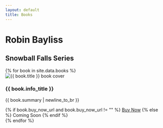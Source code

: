 ```yaml
---
layout: default
title: Books
---
```


<div class="site-title-container">
  <h1 class="site-title">Robin Bayliss</h1>
  <h2 class="series-title">Snowball Falls Series</h2>
</div>

<div class="book-grid">
  {% for book in site.data.books %}
    <div class="book-card">
      <div class="book-cover">
        <img src="{{ '/assets/images/' | append: book.cover_image | relative_url }}" alt="{{ book.title }} book cover">
      </div>
      <div class="book-info">
        <h3>{{ book.info_title }}</h3>
        <p>{{ book.summary | newline_to_br }}</p>
        {% if book.buy_now_url and book.buy_now_url != "" %}
          <a href="{{ book.url }}" class="buy-button" target="_blank" rel="noopener noreferrer">Buy Now</a>
        {% else %}
          <span class="coming-soon-button">Coming Soon</span>
        {% endif %}
      </div>
    </div>
  {% endfor %}
</div>
